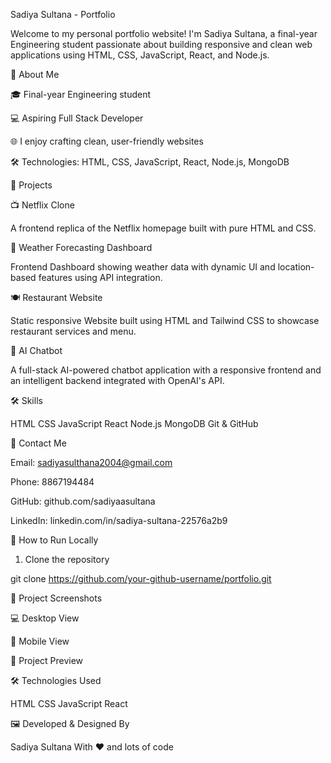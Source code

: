 Sadiya Sultana - Portfolio 

Welcome to my personal portfolio website! I'm Sadiya Sultana, a final-year Engineering student passionate about building responsive and clean web applications using HTML, CSS, JavaScript, React, and Node.js.

🌟 About Me

🎓 Final-year Engineering student

💻 Aspiring Full Stack Developer

🌐 I enjoy crafting clean, user-friendly websites

🛠 Technologies: HTML, CSS, JavaScript, React, Node.js, MongoDB

🚀 Projects

📺 Netflix Clone

A frontend replica of the Netflix homepage built with pure HTML and CSS.

📝 Weather Forecasting Dashboard

Frontend Dashboard showing weather data with dynamic UI and location-based features using API integration.

🍽 Restaurant Website

Static responsive Website built using HTML and Tailwind CSS to showcase restaurant services and menu.

🤖 AI Chatbot

A full-stack AI-powered chatbot application with a responsive frontend and an intelligent backend integrated with OpenAI's API.


🛠 Skills

HTML
CSS
JavaScript
React
Node.js
MongoDB
Git & GitHub


📩 Contact Me

Email: sadiyasulthana2004@gmail.com

Phone: 8867194484

GitHub: github.com/sadiyaasultana

LinkedIn: linkedin.com/in/sadiya-sultana-22576a2b9



📌 How to Run Locally

1. Clone the repository

git clone https://github.com/your-github-username/portfolio.git




📸 Project Screenshots

💻 Desktop View



📱 Mobile View



📸 Project Preview


🛠 Technologies Used

HTML
CSS
JavaScript
React



🖼 Developed & Designed By

Sadiya Sultana
With ❤ and lots of code


